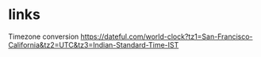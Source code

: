 # links

Timezone conversion https://dateful.com/world-clock?tz1=San-Francisco-California&tz2=UTC&tz3=Indian-Standard-Time-IST 
